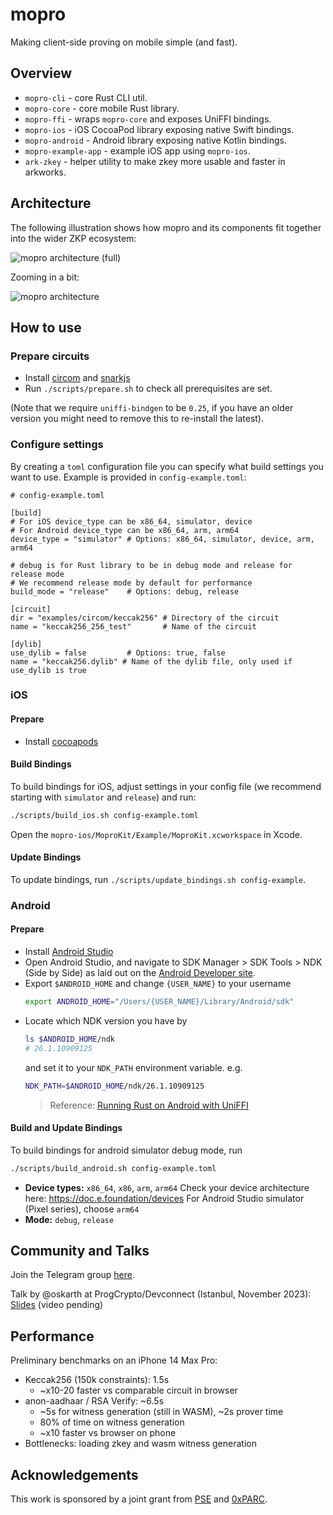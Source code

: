 # mopro

Making client-side proving on mobile simple (and fast).

## Overview

- `mopro-cli` - core Rust CLI util.
- `mopro-core` - core mobile Rust library.
- `mopro-ffi` - wraps `mopro-core` and exposes UniFFI bindings.
- `mopro-ios` - iOS CocoaPod library exposing native Swift bindings.
- `mopro-android` - Android library exposing native Kotlin bindings.
- `mopro-example-app` - example iOS app using `mopro-ios`.
- `ark-zkey` - helper utility to make zkey more usable and faster in arkworks.

## Architecture

The following illustration shows how mopro and its components fit together into the wider ZKP ecosystem:

![mopro architecture (full)](images/mopro_architecture2_full.png)

Zooming in a bit:

![mopro architecture](images/mopro_architecture2.png)

## How to use

### Prepare circuits

-   Install [circom](https://docs.circom.io/) and [snarkjs](https://github.com/iden3/snarkjs)
-   Run `./scripts/prepare.sh` to check all prerequisites are set.

(Note that we require `uniffi-bindgen` to be `0.25`, if you have an older version you might need to remove this to re-install the latest).

### Configure settings

By creating a `toml` configuration file you can specify what build settings you want to use. Example is provided in `config-example.toml`:

```
# config-example.toml

[build]
# For iOS device_type can be x86_64, simulator, device
# For Android device_type can be x86_64, arm, arm64
device_type = "simulator" # Options: x86_64, simulator, device, arm, arm64

# debug is for Rust library to be in debug mode and release for release mode
# We recommend release mode by default for performance
build_mode = "release"    # Options: debug, release

[circuit]
dir = "examples/circom/keccak256" # Directory of the circuit
name = "keccak256_256_test"       # Name of the circuit

[dylib]
use_dylib = false         # Options: true, false
name = "keccak256.dylib" # Name of the dylib file, only used if use_dylib is true
```

### iOS

#### Prepare

-   Install [cocoapods](https://cocoapods.org/)

#### Build Bindings

To build bindings for iOS, adjust settings in your config file (we recommend starting with `simulator` and `release`) and run:

```sh
./scripts/build_ios.sh config-example.toml
```

Open the `mopro-ios/MoproKit/Example/MoproKit.xcworkspace` in Xcode.

#### Update Bindings

To update bindings, run `./scripts/update_bindings.sh config-example`.

### Android

#### Prepare

-   Install [Android Studio](https://developer.android.com/studio)
-   Open Android Studio, and navigate to SDK Manager > SDK Tools > NDK (Side by Side) as laid out on the [Android Developer site](https://developer.android.com/studio/projects/install-ndk#default-version).
-   Export `$ANDROID_HOME` and change `{USER_NAME}` to your username
    ```sh
    export ANDROID_HOME="/Users/{USER_NAME}/Library/Android/sdk"
    ```
-   Locate which NDK version you have by
    ```sh
    ls $ANDROID_HOME/ndk
    # 26.1.10909125
    ```
    and set it to your `NDK_PATH` environment variable. e.g.
    ```sh
    NDK_PATH=$ANDROID_HOME/ndk/26.1.10909125
    ```
    > Reference: [Running Rust on Android with UniFFI](https://sal.dev/android/intro-rust-android-uniffi/)

#### Build and Update Bindings

To build bindings for android simulator debug mode, run

```sh
./scripts/build_android.sh config-example.toml
```

- **Device types:** `x86_64`, `x86`, `arm`, `arm64`
  Check your device architecture here: https://doc.e.foundation/devices
  For Android Studio simulator (Pixel series), choose `arm64`
- **Mode:** `debug`, `release`

## Community and Talks

Join the Telegram group [here](https://t.me/zkmopro).

Talk by @oskarth at ProgCrypto/Devconnect (Istanbul, November 2023): [Slides](https://docs.google.com/presentation/d/1afIEgm8oYRvteWxUd04CcMOxChAiHaD55d5AKd0RkvY/edit#slide=id.g284ac8f47d5_2_24) (video pending)

## Performance

Preliminary benchmarks on an iPhone 14 Max Pro:

- Keccak256 (150k constraints): 1.5s
    - ~x10-20 faster vs comparable circuit in browser
- anon-aadhaar / RSA Verify: ~6.5s
    - ~5s for witness generation (still in WASM), ~2s prover time
    - 80% of time on witness generation
    - ~x10 faster vs browser on phone
- Bottlenecks: loading zkey and wasm witness generation

## Acknowledgements

This work is sponsored by a joint grant from [PSE](https://pse.dev/) and [0xPARC](https://0xparc.org/).
